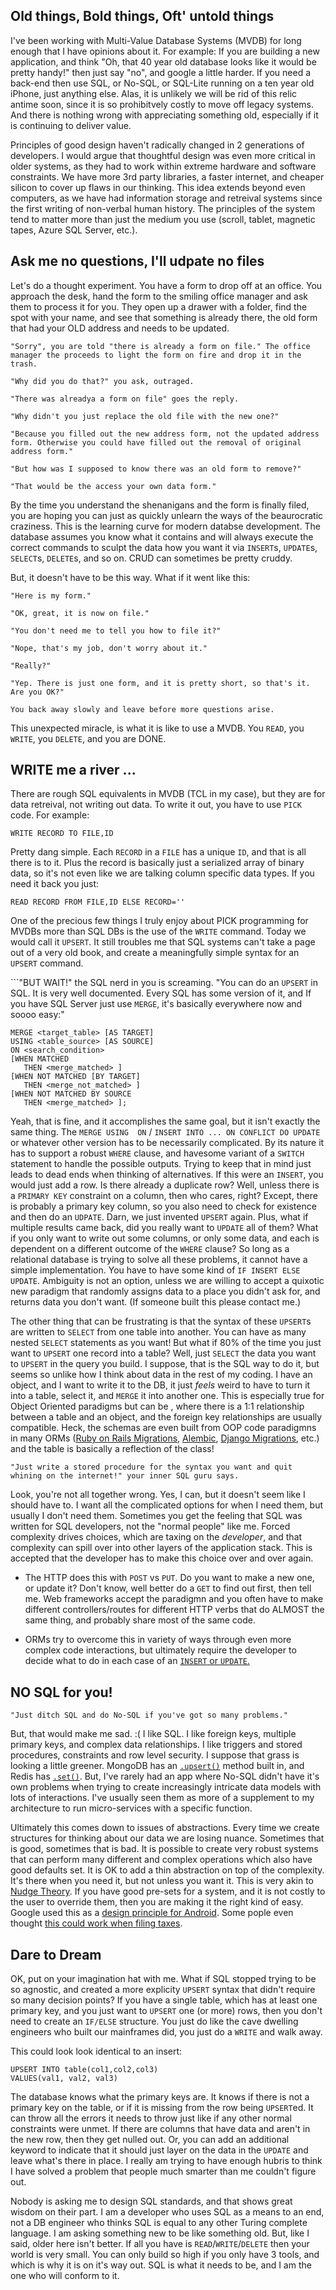 
## Old things, Bold things, Oft' untold things

I've been working with Multi-Value Database Systems (MVDB) for long enough that I have opinions about it. For example: If you are building a new application, and think "Oh, that 40 year old database looks like it would be pretty handy!" then just say "no", and google a little harder. If you need a back-end then use SQL, or No-SQL, or SQL-Lite running on a ten year old iPhone, just anything else. Alas, it is unlikely we will be rid of this relic antime soon, since it is so prohibitvely costly to move off legacy systems. And there is nothing wrong with appreciating something old, especially if it is continuing to deliver value.

Principles of good design haven't radically changed in 2 generations of developers. I would argue that thoughtful design was even more critical in older systems, as they had to work within extreme hardware and software constraints. We have more 3rd party libraries, a faster internet, and cheaper silicon to cover up flaws in our thinking. This idea extends beyond even computers, as we have had information storage and retreival systems since the first writing of non-verbal human history. The principles of the system tend to matter more than just the medium you use (scroll, tablet, magnetic tapes, Azure SQL Server, etc.).

## Ask me no questions, I'll udpate no files

Let's do a thought experiment. You have a form to drop off at an office. You approach the desk, hand the form to the smiling office manager and ask them to process it for you. They open up a drawer with a folder, find the spot with your name, and see that something is already there, the old form that had your OLD address and needs to be updated. 

```
"Sorry", you are told "there is already a form on file." The office manager the proceeds to light the form on fire and drop it in the trash. 

"Why did you do that?" you ask, outraged. 

"There was alreadya a form on file" goes the reply. 

"Why didn't you just replace the old file with the new one?" 

"Because you filled out the new address form, not the updated address form. Otherwise you could have filled out the removal of original address form." 

"But how was I supposed to know there was an old form to remove?" 

"That would be the access your own data form." 
```

By the time you understand the shenanigans and the form is finally filed, you are hoping you can just as quickly unlearn the ways of the beaurocratic craziness. This is the learning curve for modern databse development. The database assumes you know what it contains and will always execute the correct commands to sculpt the data how you want it via `INSERT`s, `UPDATE`s, `SELECT`s, `DELETE`s, and so on. CRUD can sometimes be pretty cruddy. 

But, it doesn't have to be this way. What if it went like this:

```
"Here is my form."

"OK, great, it is now on file."

"You don't need me to tell you how to file it?"

"Nope, that's my job, don't worry about it."

"Really?"

"Yep. There is just one form, and it is pretty short, so that's it. Are you OK?"

You back away slowly and leave before more questions arise.

```

This unexpected miracle, is what it is like to use a MVDB. You `READ`, you `WRITE`, you `DELETE`, and you are DONE.

## WRITE me a river ...

There are rough SQL equivalents in MVDB (TCL in my case), but they are for data retreival, not writing out data. To write it out, you have to use `PICK` code. For example: 

```
WRITE RECORD TO FILE,ID
```
Pretty dang simple. Each `RECORD` in a `FILE` has a unique `ID`, and that is all there is to it. Plus the record is basically just a serialized array of binary data, so it's not even like we are talking column specific data types. If you need it back you just:

```
READ RECORD FROM FILE,ID ELSE RECORD=''
```

One of the precious few things I truly enjoy about PICK programming for MVDBs more than SQL DBs is the use of the `WRITE` command. Today we would call it `UPSERT`. It still troubles me that SQL systems can't take a page out of a very old book, and create a meaningfully simple syntax for an `UPSERT` command. 

```"BUT WAIT!" the SQL nerd in you is screaming. "You can do an `UPSERT` in SQL. It is very well documented. Every SQL has some version of it, and If you have SQL Server just use `MERGE`, it's basically everywhere now and soooo easy:"

```
MERGE <target_table> [AS TARGET]
USING <table_source> [AS SOURCE]
ON <search_condition>
[WHEN MATCHED 
   THEN <merge_matched> ]
[WHEN NOT MATCHED [BY TARGET]
   THEN <merge_not_matched> ]
[WHEN NOT MATCHED BY SOURCE
   THEN <merge_matched> ];
```
 
 Yeah, that is fine, and it accomplishes the same goal, but it isn't exactly the same thing. The `MERGE USING  ON` / `INSERT INTO ... ON CONFLICT DO UPDATE` or whatever other version has to be necessarily complicated. By its nature it has to support a  robust `WHERE` clause, and havesome variant of a `SWITCH` statement to handle the possible outputs. Trying to keep that in mind just leads to dead ends when thinking of alternatives. If this were an `INSERT`, you would just add a row. Is there already a duplicate row? Well, unless there is a `PRIMARY KEY` constraint on a column, then who cares, right? Except, there is probably a primary key column, so you also need to check for existence and then do an `UDPATE`. Darn, we just invented `UPSERT` again. Plus, what if multiple results came back, did you really want to `UPDATE` all of them? What if you only want to write out some columns, or only some data, and each is dependent on a different outcome of the `WHERE` clause? So long as a relational database is trying to solve all these problems, it cannot have a simple implementation. You have to have some kind of `IF INSERT ELSE UPDATE`. Ambiguity is not an option, unless we are willing to accept a quixotic new paradigm that randomly assigns data to a place you didn't ask for, and returns data you don't want. (If someone built this please contact me.)
 
The other thing that can be frustrating is that the syntax of these `UPSERT`s are written to `SELECT` from one table into another. You can have as many nested `SELECT` statements as you want! But what if 80% of the time you just want to `UPSERT` one record into a table? Well, just `SELECT` the data you want to `UPSERT` in the query you build. I suppose, that is the SQL way to do it, but seems so unlike how I think about data in the rest of my coding. I have an object, and I want to write it to the DB, it just *feels* weird to have to turn it into a table, select it, and `MERGE` it into another one. This is especially true for Object Oriented paradigms but can be , where there is a 1:1 relationship between a table and an object, and the foreign key relationships are usually compatible. Heck, the schemas are even built from OOP code paradigmns in many ORMs ([Ruby on Rails Migrations](https://guides.rubyonrails.org/active_record_migrations.html), [Alembic](https://alembic.sqlalchemy.org/en/latest/tutorial.html), [Django Migrations](https://docs.djangoproject.com/en/3.0/topics/migrations/ ), etc.) and the table is basically a reflection of the class!
 

```"Just write a stored procedure for the syntax you want and quit whining on the internet!" your inner SQL guru says.```

Look, you're not all together wrong. Yes, I can, but it doesn't seem like I should have to. I want all the complicated options for when I need them, but usually I don't need them. Sometimes you get the feeling that SQL was written for SQL developers, not the "normal people" like me. Forced complexity drives choices, which are taxing on the *developer*, and that complexity can spill over into other layers of the application stack. This is accepted that the developer has to make this choice over and over again. 
 
 - The HTTP does this with `POST` vs `PUT`. Do you want to make a new one, or update it? Don't know, well better do a `GET` to find out first, then tell me. Web frameworks accept the paradigmn and you often have to make different controllers/routes for different HTTP verbs that do ALMOST the same thing, and probably share most of the same code.
 
 - ORMs try to overcome this in variety of ways through even more complex code interactions, but ultimately require the developer to decide what to do in each case of an [`INSERT` or `UPDATE`.](https://stackoverflow.com/questions/41724658/how-to-do-a-proper-upsert-using-sqlalchemy-on-postgresql)
 
 ## NO SQL for you!
 
```"Just ditch SQL and do No-SQL if you've got so many problems."```

But, that would make me sad. :( I like SQL. I like foreign keys, multiple primary keys, and complex data relationships. I like triggers and stored procedures, constraints and row level security. I suppose that grass is looking a little greener. MongoDB has an [`.upsert()`](https://docs.mongodb.com/manual/reference/method/Bulk.find.upsert/) method built in, and Redis has [`.set()`](https://redis.io/commands/set). But, I've rarely had an app where No-SQL didn't have it's own problems when trying to create increasingly intricate data models with lots of interactions. I've usually seen them as more of a supplement to my architecture to run micro-services with a specific function.

Ultimately this comes down to issues of abstractions. Every time we create structures for thinking about our data we are losing nuance. Sometimes that is good, sometimes that is bad. It is possible to create very robust systems that can perform many different and complex operations which also have good defaults set. It is OK to add a thin abstraction on top of the complexity. It's there when you need it, but not unless you want it. This is very akin to [Nudge Theory](https://en.wikipedia.org/wiki/Nudge_theory). If you have good pre-sets for a system, and it is not costly to the user to override them, then you are making it the right kind of easy. Google used this as a [design principle for Android](https://stackoverflow.com/questions/27707609/is-it-common-practice-to-ask-users-whether-they-wish-to-receive-push-notificatio). Some pople even thought [this could work when filing taxes](https://www.propublica.org/article/congress-is-about-to-ban-the-government-from-offering-free-online-tax-filing-thank-turbotax). 

## Dare to Dream

OK, put on your imagination hat with me. What if SQL stopped trying to be so agnostic, and created a more explicity `UPSERT` syntax that didn't require so many decision points? If you have a single table, which has at least one primary key, and you just want to `UPSERT` one (or more) rows, then you don't need to create an `IF/ELSE` structure. You just do like the cave dwelling engineers who built our mainframes did, you just do a `WRITE` and walk away.

This could look look identical to an insert:

```
UPSERT INTO table(col1,col2,col3)
VALUES(val1, val2, val3)
```

The database knows what the primary keys are. It knows if there is not a primary key on the table, or if it is missing from the row being `UPSERT`ed. It can throw all the errors it needs to throw just like if any other normal constraints were unmet. If there are columns that have data and aren't in the new row, then they get nulled out. Or, you can add an additional keyword to indicate that it should just layer on the data in the `UPDATE` and leave what's there in place. I really am trying to have enough hubris to think I have solved a problem that people much smarter than me couldn't figure out.

Nobody is asking me to design SQL standards, and that shows great wisdom on their part. I am a developer who uses SQL as a means to an end, not a DB engineer who thinks SQL is equal to any other Turing complete language. I am asking something new to be like something old. But, like I said, older here isn't better. If all you have is `READ`/`WRITE`/`DELETE` then your world is very small. You can only build so high if you only have 3 tools, and which is why it is on it's way out. SQL is what it needs to be, and I am the one who will conform to it. 


